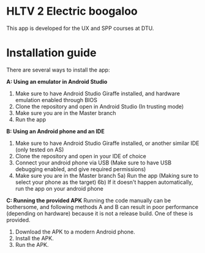 # HLTV 2 Electric boogaloo
This app is developed for the UX and SPP courses at DTU.

# Installation guide

There are several ways to install the app:

**A:  Using an emulator in Android Studio**
1) Make sure to have Android Studio Giraffe installed, and hardware emulation enabled through BIOS
2) Clone the repository and open in Android Studio (In trusting mode)
3) Make sure you are in the Master branch
4) Run the app

**B:  Using an Android phone and an IDE**
1) Make sure to have Android Studio Giraffe installed, or another similar IDE (only tested on AS)
2) Clone the repository and open in your IDE of choice
3) Connect your android phone via USB (Make sure to have USB debugging enabled, and give required permissions)
4) Make sure you are in the Master branch
5a) Run the app (Making sure to select your phone as the target)
6b) If it doesn't happen automatically, run the app on your android phone

**C:  Running the provided APK**
Running the code manually can be bothersome, and following methods A and B can result in poor performance (depending on hardware) because it is not a release build. One of these is provided.
1) Download the APK to a modern Android phone.
2) Install the APK.
3) Run the APK. 


   

